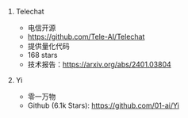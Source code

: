 1. Telechat
   - 电信开源
   - https://github.com/Tele-AI/Telechat
   - 提供量化代码
   - 168 stars
   - 技术报告：https://arxiv.org/abs/2401.03804

2. Yi
   - 零一万物 
   - Github (6.1k Stars): https://github.com/01-ai/Yi